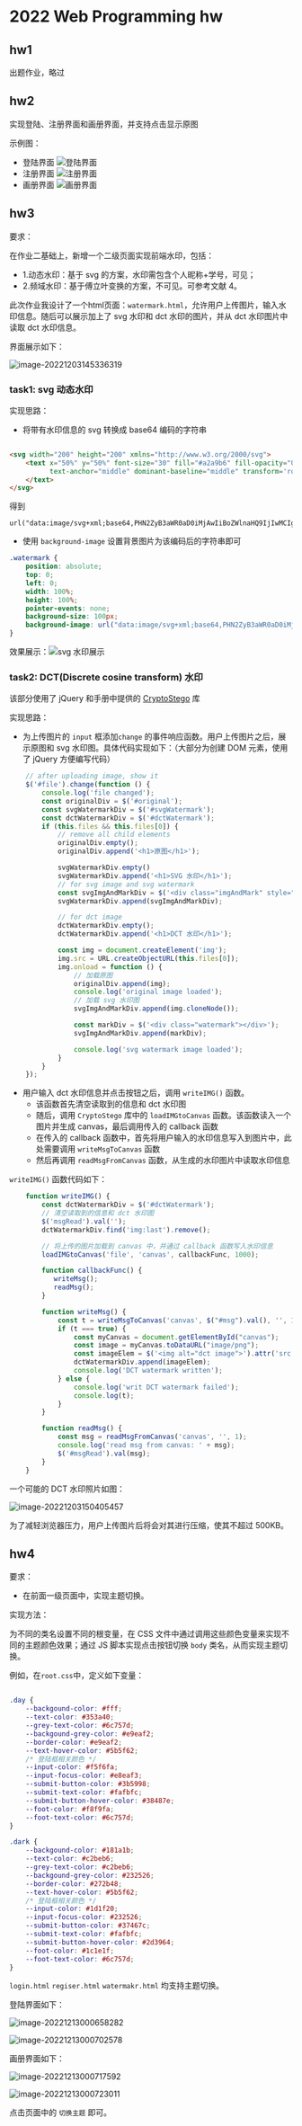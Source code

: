 # 2022 Web Programming hw

## hw1

出题作业，略过

## hw2

实现登陆、注册界面和画册界面，并支持点击显示原图

示例图：

- 登陆界面
  ![登陆界面](https://cdn.hcplantern.cn/img/2022/11/25/20221125-162425.png-default)
- 注册界面
  ![注册界面](https://cdn.hcplantern.cn/img/2022/11/25/20221125-162741.png-default)
- 画册界面
  ![画册界面](https://cdn.hcplantern.cn/img/2022/11/25/20221125-162813.png-default)

## hw3

要求：

在作业二基础上，新增一个二级页面实现前端水印，包括：

- 1.动态水印：基于 svg 的方案，水印需包含个人昵称+学号，可见；
- 2.频域水印：基于傅立叶变换的方案，不可见。可参考文献 4。

此次作业我设计了一个html页面：`watermark.html`，允许用户上传图片，输入水印信息。随后可以展示加上了 svg 水印和 dct 水印的图片，并从 dct 水印图片中读取 dct 水印信息。

界面展示如下：

![image-20221203145336319](https://cdn.hcplantern.cn/img/2022/12/03/20221203-145338.png-default)

### task1: svg 动态水印

实现思路：

- 将带有水印信息的 svg 转换成 base64 编码的字符串

```html

<svg width="200" height="200" xmlns="http://www.w3.org/2000/svg">
    <text x="50%" y="50%" font-size="30" fill="#a2a9b6" fill-opacity="0.3" font-family="system-ui, sans-serif"
          text-anchor="middle" dominant-baseline="middle" transform='rotate(-45, 100 100)'>201250035 邓尤亮
    </text>
</svg>
```

得到

```text
url("data:image/svg+xml;base64,PHN2ZyB3aWR0aD0iMjAwIiBoZWlnaHQ9IjIwMCIgeG1sbnM9Imh0dHA6Ly93d3cudzMub3JnLzIwMDAvc3ZnIj4KIDx0ZXh0IHg9IjUwJSIgeT0iNTAlIiBmb250LXNpemU9IjMwIiBmaWxsPSIjYTJhOWI2IiBmaWxsLW9wYWNpdHk9IjAuMyIgZm9udC1mYW1pbHk9InN5c3RlbS11aSwgc2Fucy1zZXJpZiIgdGV4dC1hbmNob3I9Im1pZGRsZSIgZG9taW5hbnQtYmFzZWxpbmU9Im1pZGRsZSIgdHJhbnNmb3JtPSdyb3RhdGUoLTQ1LCAxMDAgMTAwKSc+MjAxMjUwMDM1IOmCk+WwpOS6rjwvdGV4dD4KPC9zdmc+");
```

- 使用 `background-image` 设置背景图片为该编码后的字符串即可

```css
.watermark {
    position: absolute;
    top: 0;
    left: 0;
    width: 100%;
    height: 100%;
    pointer-events: none;
    background-size: 100px;
    background-image: url("data:image/svg+xml;base64,PHN2ZyB3aWR0aD0iMjAwIiBoZWlnaHQ9IjIwMCIgeG1sbnM9Imh0dHA6Ly93d3cudzMub3JnLzIwMDAvc3ZnIj4KIDx0ZXh0IHg9IjUwJSIgeT0iNTAlIiBmb250LXNpemU9IjMwIiBmaWxsPSIjYTJhOWI2IiBmaWxsLW9wYWNpdHk9IjAuMyIgZm9udC1mYW1pbHk9InN5c3RlbS11aSwgc2Fucy1zZXJpZiIgdGV4dC1hbmNob3I9Im1pZGRsZSIgZG9taW5hbnQtYmFzZWxpbmU9Im1pZGRsZSIgdHJhbnNmb3JtPSdyb3RhdGUoLTQ1LCAxMDAgMTAwKSc+MjAxMjUwMDM1IOmCk+WwpOS6rjwvdGV4dD4KPC9zdmc+");
}
```

效果展示：![svg 水印展示](https://cdn.hcplantern.cn/img/2022/12/02/20221202-222943.png-default)

### task2: DCT(Discrete cosine transform) 水印

该部分使用了 jQuery 和手册中提供的 [CryptoStego](https://github.com/zeruniverse/CryptoStego) 库

实现思路：

- 为上传图片的 `input` 框添加`change` 的事件响应函数。用户上传图片之后，展示原图和 svg 水印图。具体代码实现如下：（大部分为创建 DOM 元素，使用了 jQuery 方便编写代码）

```javascript
    // after uploading image, show it
    $('#file').change(function () {
        console.log('file changed');
        const originalDiv = $('#original');
        const svgWatermarkDiv = $('#svgWatermark');
        const dctWatermarkDiv = $('#dctWatermark');
        if (this.files && this.files[0]) {
            // remove all child elements
            originalDiv.empty();
            originalDiv.append('<h1>原图</h1>');

            svgWatermarkDiv.empty()
            svgWatermarkDiv.append('<h1>SVG 水印</h1>');
            // for svg image and svg watermark
            const svgImgAndMarkDiv = $('<div class="imgAndMark" style="position: relative"></div>');
            svgWatermarkDiv.append(svgImgAndMarkDiv);

            // for dct image
            dctWatermarkDiv.empty();
            dctWatermarkDiv.append('<h1>DCT 水印</h1>');

            const img = document.createElement('img');
            img.src = URL.createObjectURL(this.files[0]);
            img.onload = function () {
                // 加载原图
                originalDiv.append(img);
                console.log('original image loaded');
                // 加载 svg 水印图
                svgImgAndMarkDiv.append(img.cloneNode());

                const markDiv = $('<div class="watermark"></div>');
                svgImgAndMarkDiv.append(markDiv);

                console.log('svg watermark image loaded');
            }
        }
    });

```

- 用户输入 dct 水印信息并点击按钮之后，调用 `writeIMG()` 函数。
  - 该函数首先清空读取到的信息和 dct 水印图
  - 随后，调用 `CryptoStego` 库中的 `loadIMGtoCanvas` 函数。该函数读入一个图片并生成 canvas，最后调用传入的 callback 函数
  - 在传入的 callback 函数中，首先将用户输入的水印信息写入到图片中，此处需要调用 `writeMsgToCanvas` 函数
  - 然后再调用 `readMsgFromCanvas` 函数，从生成的水印图片中读取水印信息

`writeIMG()` 函数代码如下：

```javascript
    function writeIMG() {
        const dctWatermarkDiv = $('#dctWatermark');
        // 清空读取到的信息和 dct 水印图
        $('msgRead').val('');
        dctWatermarkDiv.find('img:last').remove();

        // 将上传的图片加载到 canvas 中，并通过 callback 函数写入水印信息
        loadIMGtoCanvas('file', 'canvas', callbackFunc, 1000);

        function callbackFunc() {
           writeMsg();
           readMsg();
        }

        function writeMsg() {
            const t = writeMsgToCanvas('canvas', $("#msg").val(), '', 1);
            if (t === true) {
                const myCanvas = document.getElementById("canvas");
                const image = myCanvas.toDataURL("image/png");
                const imageElem = $('<img alt="dct image">').attr('src', image);
                dctWatermarkDiv.append(imageElem);
                console.log('DCT watermark written');
            } else {
                console.log('writ DCT watermark failed');
                console.log(t);
            }
        }

        function readMsg() {
            const msg = readMsgFromCanvas('canvas', '', 1);
            console.log('read msg from canvas: ' + msg);
            $('#msgRead').val(msg);
        }
    }

```

一个可能的 DCT 水印照片如图：

![image-20221203150405457](https://cdn.hcplantern.cn/img/2022/12/03/20221203-150406.png-default)



为了减轻浏览器压力，用户上传图片后将会对其进行压缩，使其不超过 500KB。

## hw4

要求：
- 在前面一级页面中，实现主题切换。

实现方法：

为不同的类名设置不同的根变量，在 CSS 文件中通过调用这些颜色变量来实现不同的主题颜色效果；通过 JS 脚本实现点击按钮切换 `body` 类名，从而实现主题切换。

例如，在`root.css`中，定义如下变量：

```css

.day {
    --backgound-color: #fff;
    --text-color: #353a40;
    --grey-text-color: #6c757d;
    --backgound-grey-color: #e9eaf2;
    --border-color: #e9eaf2;
    --text-hover-color: #5b5f62;
    /* 登陆框相关颜色 */
    --input-color: #f5f6fa;
    --input-focus-color: #e8eaf3;
    --submit-button-color: #3b5998;
    --submit-text-color: #fafbfc;
    --submit-button-hover-color: #38487e;
    --foot-color: #f8f9fa;
    --foot-text-color: #6c757d;
}

.dark {
    --backgound-color: #181a1b;
    --text-color: #c2beb6;
    --grey-text-color: #c2beb6;
    --backgound-grey-color: #232526;
    --border-color: #272b48;
    --text-hover-color: #5b5f62;
    /* 登陆框相关颜色 */
    --input-color: #1d1f20;
    --input-focus-color: #232526;
    --submit-button-color: #37467c;
    --submit-text-color: #fafbfc;
    --submit-button-hover-color: #2d3964;
    --foot-color: #1c1e1f;
    --foot-text-color: #6c757d;
}

```

`login.html` `regiser.html` `watermakr.html` 均支持主题切换。

登陆界面如下：

![image-20221213000658282](https://cdn.hcplantern.cn/img/2022/12/13/20221213-000659.png-default)

![image-20221213000702578](https://cdn.hcplantern.cn/img/2022/12/13/20221213-000703.png-default)



画册界面如下：

![image-20221213000717592](https://cdn.hcplantern.cn/img/2022/12/13/20221213-000719.png-default)

![image-20221213000723011](https://cdn.hcplantern.cn/img/2022/12/13/20221213-000724.png-default)

点击页面中的 `切换主题` 即可。
